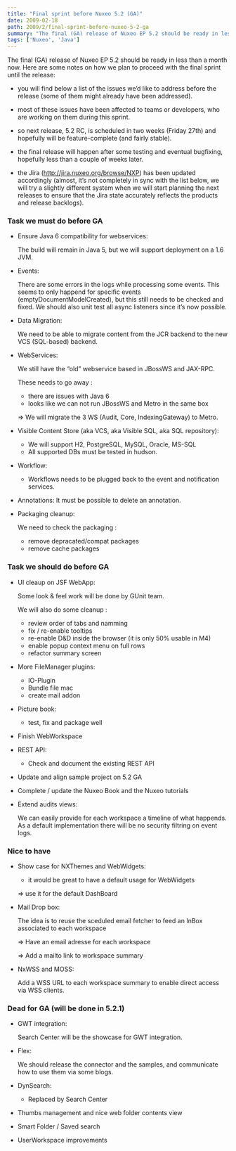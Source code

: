 ```yaml
---
title: "Final sprint before Nuxeo 5.2 (GA)"
date: 2009-02-18
path: 2009/2/final-sprint-before-nuxeo-5-2-ga
summary: "The final (GA) release of Nuxeo EP 5.2 should be ready in less than a month now."
tags: ['Nuxeo', 'Java']
---
```


<p>The final (GA) release of Nuxeo EP 5.2 should be ready in less than a month now. Here are some notes on how we plan to proceed with the final sprint until the release:</p> 
 <ul><li><p>you will find below a list of the issues we&#8217;d like to address before the release (some of them might already have been addressed).</p></li>
<li><p>most of these issues have been affected to teams or developers, who are working on them during this sprint.</p></li>
<li><p>so next release, 5.2 RC, is scheduled in two weeks (Friday 27th) and hopefully will be feature-complete (and fairly stable).</p></li>
<li><p>the final release will happen after some testing and eventual bugfixing, hopefully less than a couple of weeks later.</p></li>
<li><p>the Jira (<a href="http://jira.nuxeo.org/browse/NXP">http://jira.nuxeo.org/browse/NXP</a>) has been updated accordingly (almost, it&#8217;s not completely in sync with the list below, we will try a slightly different system when we will start planning the next releases to ensure that the Jira state accurately reflects the products and release backlogs).</p></li>
</ul><h3>Task we must do before GA</h3> 
 <ul><li><p>Ensure Java 6 compatibility for webservices:</p>

<p>The build will remain in Java 5, but we will support deployment on a 1.6 JVM.</p></li>
<li><p>Events:</p>

<p>There are some errors in the logs while processing some events. This seems to only happend for specific events
(emptyDocumentModelCreated), but this still needs to be checked and fixed.
We should also unit test all async listeners since it&#8217;s now possible.</p></li>
<li><p>Data Migration:</p>

<p>We need to be able to migrate content from the JCR backend to the new VCS (SQL-based) backend. </p></li>
<li><p>WebServices:</p>

<p>We still have the &#8220;old&#8221; webservice based in JBossWS and JAX-RPC.</p>

<p>These needs to go away :</p>

<ul><li>there are issues with Java 6</li>
<li>looks like we can not run JBossWS and Metro in the same box</li>
</ul><p>=&gt; We will migrate the 3 WS (Audit, Core, IndexingGateway) to Metro.</p></li>
<li><p>Visible Content Store (aka VCS, aka Visible SQL, aka SQL repository):</p>

<ul><li>We will support H2, PostgreSQL, MySQL, Oracle, MS-SQL</li>
<li>All supported DBs must be tested in hudson.</li>
</ul></li>
<li><p>Workflow:</p>

<ul><li>Workflows needs to be plugged back to the event and notification services.</li>
</ul></li>
<li><p>Annotations:
It must be possible to delete an annotation.</p></li>
<li><p>Packaging cleanup:</p>

<p>We need to check the packaging :</p>

<ul><li>remove depracated/compat packages</li>
<li>remove cache packages</li>
</ul></li>
</ul><h3>Task we should do before GA</h3> 
 <ul><li><p>UI cleaup on JSF WebApp:</p>

<p>Some look &amp; feel work will be done by GUnit team.</p>

<p>We will also do some cleanup :</p>

<ul><li>review order of tabs and namming</li>
<li>fix / re-enable tooltips</li>
<li>re-enable D&amp;D inside the browser (it is only 50% usable in M4)</li>
<li>enable popup context menu on full rows</li>
<li>refactor summary screen</li>
</ul></li>
<li><p>More FileManager plugins:</p>

<ul><li>IO-Plugin</li>
<li>Bundle file mac</li>
<li>create mail addon</li>
</ul></li>
<li><p>Picture book:</p>

<ul><li>test, fix and package well</li>
</ul></li>
<li><p>Finish WebWorkspace</p></li>
<li><p>REST API:</p>

<ul><li>Check and document the existing REST API</li>
</ul></li>
<li><p>Update and align sample project on 5.2 GA</p></li>
<li><p>Complete / update the Nuxeo Book and the Nuxeo tutorials</p></li>
<li><p>Extend audits views:</p>

<p>We can easily provide for each workspace a timeline of what happends.
As a default implementation there will be no security filtring on event logs.</p></li>
</ul><h3>Nice to have</h3> 
 <ul><li><p>Show case for NXThemes and WebWidgets:</p>

<ul><li>it would be great to have a default usage for WebWidgets</li>
</ul><p>=&gt; use it for the default DashBoard</p></li>
<li><p>Mail Drop box:</p>

<p>The idea is to reuse the sceduled email fetcher to feed an InBox associated to each workspace</p>

<p>=&gt; Have an email adresse for each workspace</p>

<p>=&gt; Add a mailto link to workspace summary</p></li>
<li><p>NxWSS and MOSS:</p>

<p></p><p>Add a WSS URL to each workspace summary to enable direct access via WSS clients.</p></li>
</ul><h3>Dead for GA (will be done in 5.2.1)</h3> 
 <ul><li><p>GWT integration:</p>

<p>Search Center will be the showcase for GWT integration.</p></li>
<li><p>Flex:</p>

<p>We should release the connector and the samples, and communicate how to use them via some blogs.</p></li>
<li><p>DynSearch:</p>

<ul><li>Replaced by Search Center</li>
</ul></li>
<li><p>Thumbs management and nice web folder contents view</p></li>
<li><p>Smart Folder / Saved search</p></li>
<li><p>UserWorkspace improvements</p></li>
</ul>

